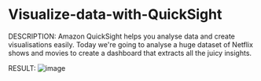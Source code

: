 # Visualize-data-with-QuickSight

DESCRIPTION:
Amazon QuickSight helps you analyse data and create visualisations easily. Today we're going to analyse a huge dataset of Netflix shows and movies to create a dashboard that extracts all the juicy insights. 

RESULT:
![image](https://github.com/user-attachments/assets/eeca49e1-629f-4054-a396-f50e833c11ed)
